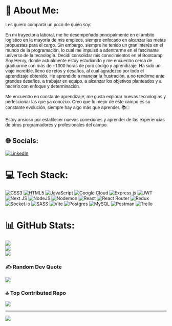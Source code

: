 # 💫 About Me:
<span style="font-family: 'Montserrat', sans-serif;">Les quiero compartir un poco de quién soy:<br><br>En mi trayectoria laboral, me he desempeñado principalmente en el ámbito logístico en la mayoría de mis empleos, siempre enfocado en alcanzar las metas propuestas para el cargo. Sin embargo, siempre he tenido un gran interés en el mundo de la programación, lo cual me impulsó a adentrarme en el fascinante universo de la tecnología. Decidí consolidar mis conocimientos en el Bootcamp Soy Henry, donde actualmente estoy estudiando y me encuentro cerca de graduarme con más de +1000 horas de puro código y aprendizaje. Ha sido un viaje increíble, lleno de retos y desafíos, al cual agradezco por todo el aprendizaje obtenido. He aprendido a manejar la frustración, a no rendirme ante grandes desafíos, a trabajar en equipo, a alcanzar los objetivos planteados y a hacerlo con enfoque y determinación.<br><br>Me encuentro en constante aprendizaje; me gusta explorar nuevas tecnologías y perfeccionar las que ya conozco. Creo que lo mejor de este campo es su constante evolución, siempre hay algo más que aprender. 📚📖<br><br>Estoy ansioso por establecer nuevas conexiones y aprender de las experiencias de otros programadores y profesionales del campo.</span>


## 🌐 Socials:
[![LinkedIn](https://img.shields.io/badge/LinkedIn-%230077B5.svg?logo=linkedin&logoColor=white)](https://www.linkedin.com/in/harold-rodriguez-5a90021a9) 

# 💻 Tech Stack:
![CSS3](https://img.shields.io/badge/css3-%231572B6.svg?style=for-the-badge&logo=css3&logoColor=white) ![HTML5](https://img.shields.io/badge/html5-%23E34F26.svg?style=for-the-badge&logo=html5&logoColor=white) ![JavaScript](https://img.shields.io/badge/javascript-%23323330.svg?style=for-the-badge&logo=javascript&logoColor=%23F7DF1E) ![Google Cloud](https://img.shields.io/badge/GoogleCloud-%234285F4.svg?style=for-the-badge&logo=google-cloud&logoColor=white) ![Express.js](https://img.shields.io/badge/express.js-%23404d59.svg?style=for-the-badge&logo=express&logoColor=%2361DAFB) ![JWT](https://img.shields.io/badge/JWT-black?style=for-the-badge&logo=JSON%20web%20tokens) ![Next JS](https://img.shields.io/badge/Next-black?style=for-the-badge&logo=next.js&logoColor=white) ![NodeJS](https://img.shields.io/badge/node.js-6DA55F?style=for-the-badge&logo=node.js&logoColor=white) ![Nodemon](https://img.shields.io/badge/NODEMON-%23323330.svg?style=for-the-badge&logo=nodemon&logoColor=%BBDEAD) ![React](https://img.shields.io/badge/react-%2320232a.svg?style=for-the-badge&logo=react&logoColor=%2361DAFB) ![React Router](https://img.shields.io/badge/React_Router-CA4245?style=for-the-badge&logo=react-router&logoColor=white) ![Redux](https://img.shields.io/badge/redux-%23593d88.svg?style=for-the-badge&logo=redux&logoColor=white) ![Socket.io](https://img.shields.io/badge/Socket.io-black?style=for-the-badge&logo=socket.io&badgeColor=010101) ![SASS](https://img.shields.io/badge/SASS-hotpink.svg?style=for-the-badge&logo=SASS&logoColor=white) ![Vite](https://img.shields.io/badge/vite-%23646CFF.svg?style=for-the-badge&logo=vite&logoColor=white) ![Postgres](https://img.shields.io/badge/postgres-%23316192.svg?style=for-the-badge&logo=postgresql&logoColor=white) ![MySQL](https://img.shields.io/badge/mysql-%2300000f.svg?style=for-the-badge&logo=mysql&logoColor=white) ![Postman](https://img.shields.io/badge/Postman-FF6C37?style=for-the-badge&logo=postman&logoColor=white) ![Trello](https://img.shields.io/badge/Trello-%23026AA7.svg?style=for-the-badge&logo=Trello&logoColor=white)
# 📊 GitHub Stats:
![](https://github-readme-stats.vercel.app/api?username=HRodriguezJimenez&theme=radical&hide_border=false&include_all_commits=false&count_private=false)<br/>
![](https://github-readme-streak-stats.herokuapp.com/?user=HRodriguezJimenez&theme=radical&hide_border=false)<br/>
![](https://github-readme-stats.vercel.app/api/top-langs/?username=HRodriguezJimenez&theme=radical&hide_border=false&include_all_commits=false&count_private=false&layout=compact)

### ✍️ Random Dev Quote
![](https://quotes-github-readme.vercel.app/api?type=horizontal&theme=radical)

### 🔝 Top Contributed Repo
![](https://github-contributor-stats.vercel.app/api?username=HRodriguezJimenez&limit=5&theme=radical&combine_all_yearly_contributions=true)

---
[![](https://visitcount.itsvg.in/api?id=HRodriguezJimenez&icon=0&color=0)](https://visitcount.itsvg.in)

<!-- Proudly created with GPRM ( https://gprm.itsvg.in ) -->
